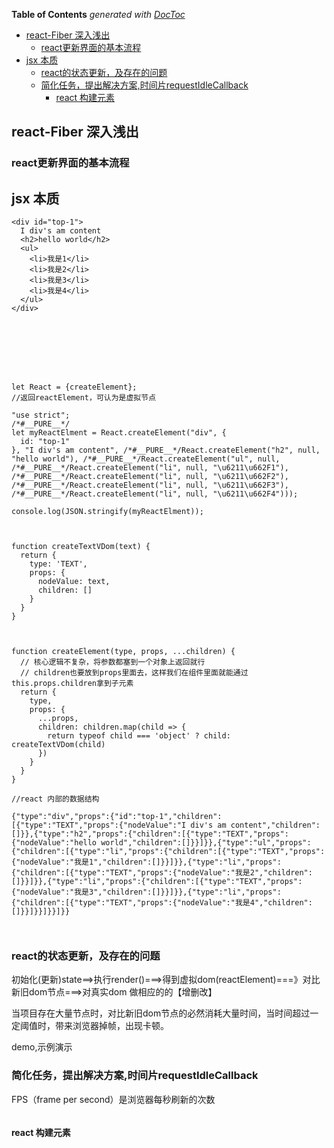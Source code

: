<!-- START doctoc generated TOC please keep comment here to allow auto update -->
<!-- DON'T EDIT THIS SECTION, INSTEAD RE-RUN doctoc TO UPDATE -->
**Table of Contents**  *generated with [DocToc](https://github.com/thlorenz/doctoc)*

- [react-Fiber 深入浅出](#react-fiber-%E6%B7%B1%E5%85%A5%E6%B5%85%E5%87%BA)
  - [react更新界面的基本流程](#react%E6%9B%B4%E6%96%B0%E7%95%8C%E9%9D%A2%E7%9A%84%E5%9F%BA%E6%9C%AC%E6%B5%81%E7%A8%8B)
- [jsx 本质](#jsx-%E6%9C%AC%E8%B4%A8)
  - [react的状态更新，及存在的问题](#react%E7%9A%84%E7%8A%B6%E6%80%81%E6%9B%B4%E6%96%B0%E5%8F%8A%E5%AD%98%E5%9C%A8%E7%9A%84%E9%97%AE%E9%A2%98)
  - [简化任务，提出解决方案,时间片requestIdleCallback](#%E7%AE%80%E5%8C%96%E4%BB%BB%E5%8A%A1%E6%8F%90%E5%87%BA%E8%A7%A3%E5%86%B3%E6%96%B9%E6%A1%88%E6%97%B6%E9%97%B4%E7%89%87requestidlecallback)
    - [react 构建元素](#react-%E6%9E%84%E5%BB%BA%E5%85%83%E7%B4%A0)

<!-- END doctoc generated TOC please keep comment here to allow auto update -->



## react-Fiber 深入浅出


### react更新界面的基本流程



## jsx 本质
```
<div id="top-1">
  I div's am content
  <h2>hello world</h2>
  <ul>
    <li>我是1</li>
    <li>我是2</li>
    <li>我是3</li>
    <li>我是4</li>
  </ul>
</div>








let React = {createElement};
//返回reactElement，可认为是虚拟节点

"use strict";
/*#__PURE__*/
let myReactElment = React.createElement("div", {
  id: "top-1"
}, "I div's am content", /*#__PURE__*/React.createElement("h2", null, "hello world"), /*#__PURE__*/React.createElement("ul", null, /*#__PURE__*/React.createElement("li", null, "\u6211\u662F1"), /*#__PURE__*/React.createElement("li", null, "\u6211\u662F2"), /*#__PURE__*/React.createElement("li", null, "\u6211\u662F3"), /*#__PURE__*/React.createElement("li", null, "\u6211\u662F4")));

console.log(JSON.stringify(myReactElment));



function createTextVDom(text) {
  return {
    type: 'TEXT',
    props: {
      nodeValue: text,
      children: []
    }
  }
}



function createElement(type, props, ...children) {
  // 核心逻辑不复杂，将参数都塞到一个对象上返回就行
  // children也要放到props里面去，这样我们在组件里面就能通过this.props.children拿到子元素
  return {
    type,
    props: {
      ...props,
      children: children.map(child => {
        return typeof child === 'object' ? child: createTextVDom(child)
      })
    }
  }
}

//react 内部的数据结构

{"type":"div","props":{"id":"top-1","children":[{"type":"TEXT","props":{"nodeValue":"I div's am content","children":[]}},{"type":"h2","props":{"children":[{"type":"TEXT","props":{"nodeValue":"hello world","children":[]}}]}},{"type":"ul","props":{"children":[{"type":"li","props":{"children":[{"type":"TEXT","props":{"nodeValue":"我是1","children":[]}}]}},{"type":"li","props":{"children":[{"type":"TEXT","props":{"nodeValue":"我是2","children":[]}}]}},{"type":"li","props":{"children":[{"type":"TEXT","props":{"nodeValue":"我是3","children":[]}}]}},{"type":"li","props":{"children":[{"type":"TEXT","props":{"nodeValue":"我是4","children":[]}}]}}]}}]}}



```


### react的状态更新，及存在的问题

初始化(更新)state==>执行render()===>得到虚拟dom(reactElement)===》对比新旧dom节点===>对真实dom 做相应的的【增删改】

当项目存在大量节点时，对比新旧dom节点的必然消耗大量时间，当时间超过一定阈值时，带来浏览器掉帧，出现卡顿。


demo,示例演示


### 简化任务，提出解决方案,时间片requestIdleCallback

FPS（frame per second）是浏览器每秒刷新的次数

```

```

#### react 构建元素



















